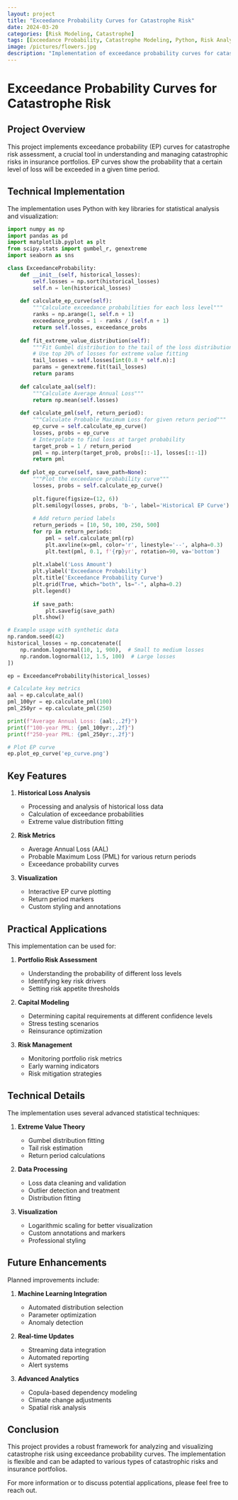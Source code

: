 ```yaml
---
layout: project
title: "Exceedance Probability Curves for Catastrophe Risk"
date: 2024-03-20
categories: [Risk Modeling, Catastrophe]
tags: [Exceedance Probability, Catastrophe Modeling, Python, Risk Analytics]
image: /pictures/flowers.jpg
description: "Implementation of exceedance probability curves for catastrophe risk assessment using Python and historical data."
---
```


# Exceedance Probability Curves for Catastrophe Risk

## Project Overview

This project implements exceedance probability (EP) curves for catastrophe risk assessment, a crucial tool in understanding and managing catastrophic risks in insurance portfolios. EP curves show the probability that a certain level of loss will be exceeded in a given time period.

## Technical Implementation

The implementation uses Python with key libraries for statistical analysis and visualization:

```python
import numpy as np
import pandas as pd
import matplotlib.pyplot as plt
from scipy.stats import gumbel_r, genextreme
import seaborn as sns

class ExceedanceProbability:
    def __init__(self, historical_losses):
        self.losses = np.sort(historical_losses)
        self.n = len(historical_losses)
        
    def calculate_ep_curve(self):
        """Calculate exceedance probabilities for each loss level"""
        ranks = np.arange(1, self.n + 1)
        exceedance_probs = 1 - ranks / (self.n + 1)
        return self.losses, exceedance_probs
    
    def fit_extreme_value_distribution(self):
        """Fit Gumbel distribution to the tail of the loss distribution"""
        # Use top 20% of losses for extreme value fitting
        tail_losses = self.losses[int(0.8 * self.n):]
        params = genextreme.fit(tail_losses)
        return params
    
    def calculate_aal(self):
        """Calculate Average Annual Loss"""
        return np.mean(self.losses)
    
    def calculate_pml(self, return_period):
        """Calculate Probable Maximum Loss for given return period"""
        ep_curve = self.calculate_ep_curve()
        losses, probs = ep_curve
        # Interpolate to find loss at target probability
        target_prob = 1 / return_period
        pml = np.interp(target_prob, probs[::-1], losses[::-1])
        return pml
    
    def plot_ep_curve(self, save_path=None):
        """Plot the exceedance probability curve"""
        losses, probs = self.calculate_ep_curve()
        
        plt.figure(figsize=(12, 6))
        plt.semilogy(losses, probs, 'b-', label='Historical EP Curve')
        
        # Add return period labels
        return_periods = [10, 50, 100, 250, 500]
        for rp in return_periods:
            pml = self.calculate_pml(rp)
            plt.axvline(x=pml, color='r', linestyle='--', alpha=0.3)
            plt.text(pml, 0.1, f'{rp}yr', rotation=90, va='bottom')
        
        plt.xlabel('Loss Amount')
        plt.ylabel('Exceedance Probability')
        plt.title('Exceedance Probability Curve')
        plt.grid(True, which="both", ls="-", alpha=0.2)
        plt.legend()
        
        if save_path:
            plt.savefig(save_path)
        plt.show()

# Example usage with synthetic data
np.random.seed(42)
historical_losses = np.concatenate([
    np.random.lognormal(10, 1, 900),  # Small to medium losses
    np.random.lognormal(12, 1.5, 100)  # Large losses
])

ep = ExceedanceProbability(historical_losses)

# Calculate key metrics
aal = ep.calculate_aal()
pml_100yr = ep.calculate_pml(100)
pml_250yr = ep.calculate_pml(250)

print(f"Average Annual Loss: {aal:,.2f}")
print(f"100-year PML: {pml_100yr:,.2f}")
print(f"250-year PML: {pml_250yr:,.2f}")

# Plot EP curve
ep.plot_ep_curve('ep_curve.png')
```

## Key Features

1. **Historical Loss Analysis**
   - Processing and analysis of historical loss data
   - Calculation of exceedance probabilities
   - Extreme value distribution fitting

2. **Risk Metrics**
   - Average Annual Loss (AAL)
   - Probable Maximum Loss (PML) for various return periods
   - Exceedance probability curves

3. **Visualization**
   - Interactive EP curve plotting
   - Return period markers
   - Custom styling and annotations

## Practical Applications

This implementation can be used for:

1. **Portfolio Risk Assessment**
   - Understanding the probability of different loss levels
   - Identifying key risk drivers
   - Setting risk appetite thresholds

2. **Capital Modeling**
   - Determining capital requirements at different confidence levels
   - Stress testing scenarios
   - Reinsurance optimization

3. **Risk Management**
   - Monitoring portfolio risk metrics
   - Early warning indicators
   - Risk mitigation strategies

## Technical Details

The implementation uses several advanced statistical techniques:

1. **Extreme Value Theory**
   - Gumbel distribution fitting
   - Tail risk estimation
   - Return period calculations

2. **Data Processing**
   - Loss data cleaning and validation
   - Outlier detection and treatment
   - Distribution fitting

3. **Visualization**
   - Logarithmic scaling for better visualization
   - Custom annotations and markers
   - Professional styling

## Future Enhancements

Planned improvements include:

1. **Machine Learning Integration**
   - Automated distribution selection
   - Parameter optimization
   - Anomaly detection

2. **Real-time Updates**
   - Streaming data integration
   - Automated reporting
   - Alert systems

3. **Advanced Analytics**
   - Copula-based dependency modeling
   - Climate change adjustments
   - Spatial risk analysis

## Conclusion

This project provides a robust framework for analyzing and visualizing catastrophe risk using exceedance probability curves. The implementation is flexible and can be adapted to various types of catastrophic risks and insurance portfolios.

For more information or to discuss potential applications, please feel free to reach out. 